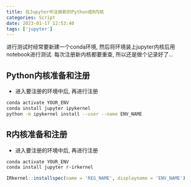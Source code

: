 ```yaml
---
title: 在Jupyter中注册新的Python或R内核
categories: Script
date: 2023-01-17 12:53:40
tags: ['jupyter']
---
```


进行测试时经常要新建一个conda环境, 然后将环境装上jupyter内核后用notebook进行测试. 每次注册新内核都要重查, 所以还是做个记录好了...
<!-- 摘要部分 -->
<!-- more -->

## Python内核准备和注册

- 进入要注册的环境中后, 再进行注册

```bash
conda activate YOUR_ENV
conda install jupyter ipykernel
python -m ipykernel install --user --name ENV_NAME
```

## R内核准备和注册

- 进入要注册的环境中后, 再进行注册

```bash
conda activate YOUR_ENV
conda install jupyter r-irkernel
```

```r
IRkernel::installspec(name = 'REG_NAME', displayname = 'ENV_NAME')
```